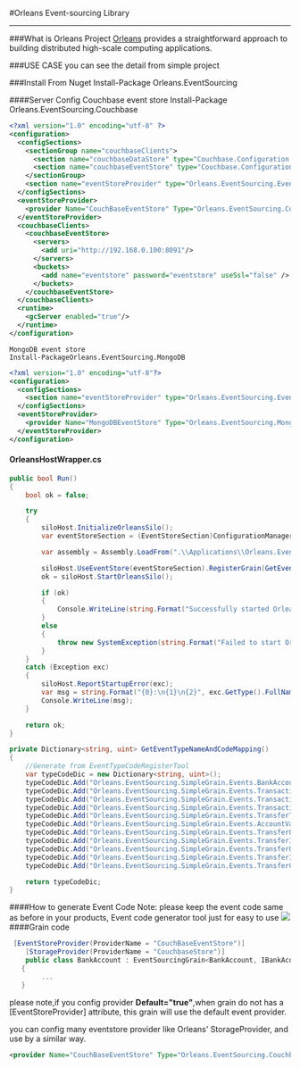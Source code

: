 #Orleans Event-sourcing Library

----------
###What is Orleans
  Project [Orleans](https://github.com/dotnet/orleans) provides a straightforward approach to building distributed high-scale computing applications.
  
###USE CASE
  you can see the detail from simple project

###Install From Nuget
    Install-Package Orleans.EventSourcing

####Server Config
    Couchbase event store 
    Install-Package Orleans.EventSourcing.Couchbase
```xml
<?xml version="1.0" encoding="utf-8" ?>
<configuration>
  <configSections>
    <sectionGroup name="couchbaseClients">
      <section name="couchbaseDataStore" type="Couchbase.Configuration.Client.Providers.CouchbaseClientSection, Couchbase.NetClient" />
      <section name="couchbaseEventStore" type="Couchbase.Configuration.Client.Providers.CouchbaseClientSection, Couchbase.NetClient" />
    </sectionGroup>
    <section name="eventStoreProvider" type="Orleans.EventSourcing.EventStoreSection,Orleans.EventSourcing" />
  </configSections> 
  <eventStoreProvider>
    <provider Name="CouchBaseEventStore" Type="Orleans.EventSourcing.Couchbase.EventStoreProvider,Orleans.EventSourcing.Couchbase" Default="true" ConfigSection="couchbaseClients/couchbaseEventStore" />
  </eventStoreProvider>
  <couchbaseClients>    
    <couchbaseEventStore>
      <servers>
        <add uri="http://192.168.0.100:8091"/> 
      </servers>
      <buckets>
        <add name="eventstore" password="eventstore" useSsl="false" />
      </buckets>
    </couchbaseEventStore>
  </couchbaseClients>
  <runtime>
    <gcServer enabled="true"/>
  </runtime>
</configuration>
``` 

    MongoDB event store 
    Install-PackageOrleans.EventSourcing.MongoDB
```xml
<?xml version="1.0" encoding="utf-8"?>
<configuration>
  <configSections>
    <section name="eventStoreProvider" type="Orleans.EventSourcing.EventStoreSection,Orleans.EventSourcing" />
  </configSections> 
  <eventStoreProvider>
    <provider Name="MongoDBEventStore" Type="Orleans.EventSourcing.MongoDB.EventStoreProvider,Orleans.EventSourcing.MongoDB" Default="true" DatabaseName="eventstore" ConnectionString="mongodb://192.168.2.10:27017" />
  </eventStoreProvider> 
</configuration>
```
#### OrleansHostWrapper.cs

```csharp
public bool Run()
{
    bool ok = false;

    try
    {
        siloHost.InitializeOrleansSilo();
        var eventStoreSection = (EventStoreSection)ConfigurationManager.GetSection("eventStoreProvider");

        var assembly = Assembly.LoadFrom(".\\Applications\\Orleans.EventSourcing.SimpleGrain\\Orleans.EventSourcing.SimpleGrain.dll");

        siloHost.UseEventStore(eventStoreSection).RegisterGrain(GetEventTypeNameAndCodeMapping(), assembly);
        ok = siloHost.StartOrleansSilo();

        if (ok)
        {
            Console.WriteLine(string.Format("Successfully started Orleans silo '{0}' as a {1} node.", siloHost.Name, siloHost.Type));
        }
        else
        {
            throw new SystemException(string.Format("Failed to start Orleans silo '{0}' as a {1} node.", siloHost.Name, siloHost.Type));
        }
    }
    catch (Exception exc)
    {
        siloHost.ReportStartupError(exc);
        var msg = string.Format("{0}:\n{1}\n{2}", exc.GetType().FullName, exc.Message, exc.StackTrace);
        Console.WriteLine(msg);
    }

    return ok;
}

private Dictionary<string, uint> GetEventTypeNameAndCodeMapping()
{
    //Generate from EventTypeCodeRegisterTool
    var typeCodeDic = new Dictionary<string, uint>();
    typeCodeDic.Add("Orleans.EventSourcing.SimpleGrain.Events.BankAccountInitializeEvent", 1001);
    typeCodeDic.Add("Orleans.EventSourcing.SimpleGrain.Events.TransactionPreparationAddedEvent", 1002);
    typeCodeDic.Add("Orleans.EventSourcing.SimpleGrain.Events.TransactionPreparationCommittedEvent", 1003);
    typeCodeDic.Add("Orleans.EventSourcing.SimpleGrain.Events.TransactionPreparationCanceledEvent", 1004);
    typeCodeDic.Add("Orleans.EventSourcing.SimpleGrain.Events.TransferTransactionStartedEvent", 1005);
    typeCodeDic.Add("Orleans.EventSourcing.SimpleGrain.Events.AccountValidatePassedEvent", 1006);
    typeCodeDic.Add("Orleans.EventSourcing.SimpleGrain.Events.TransferOutPreparationConfirmedEvent", 1007);
    typeCodeDic.Add("Orleans.EventSourcing.SimpleGrain.Events.TransferInPreparationConfirmedEvent", 1008);
    typeCodeDic.Add("Orleans.EventSourcing.SimpleGrain.Events.TransferOutConfirmedEvent", 1009);
    typeCodeDic.Add("Orleans.EventSourcing.SimpleGrain.Events.TransferInConfirmedEvent", 1010);
    typeCodeDic.Add("Orleans.EventSourcing.SimpleGrain.Events.TransferCanceledEvent", 1011);

    return typeCodeDic;
}
```
####How to generate Event Code
    Note:  please keep the event code  same as before in your products, Event code generator tool just for easy to use
![](https://github.com/weitaolee/Orleans.EventSourcing/blob/develop/generatecode.jpg)
####Grain code

```csharp
 [EventStoreProvider(ProviderName = "CouchBaseEventStore")]
    [StorageProvider(ProviderName = "CouchbaseStore")]    
    public class BankAccount : EventSourcingGrain<BankAccount, IBankAcountState>, IBankAccount
   {
        ...
   }
``` 

please note,if you config provider **Default="true"**,when grain do not has a [EventStoreProvider] attribute, this grain will use the default event provider.   

you can config many eventstore provider like Orleans' StorageProvider, and use by a similar way. 
```xml
<provider Name="CouchBaseEventStore" Type="Orleans.EventSourcing.Couchbase.EventStoreProvider,Orleans.EventSourcing.Couchbase" Default="true" ConfigSection="couchbaseClients/couchbaseEventStore" />
```
 